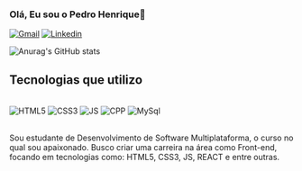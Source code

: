### Olá, Eu sou o Pedro Henrique👋

[![Gmail](https://img.shields.io/badge/Gmail-D14836?style=for-the-badge&logo=gmail&logoColor=white)](mailto:pdro.developer@gmail.com)
[![Linkedin](https://img.shields.io/badge/LinkedIn-0077B5?style=for-the-badge&logo=linkedin&logoColor=white)](https://www.linkedin.com/in/pedroalmeidapa/)

![Anurag's GitHub stats](https://github-readme-stats.vercel.app/api?username=pedr0almd&show_icons=true&theme=dracula)

## Tecnologias que utilizo

<div style="display: inline_block"><br>
    <img aligh="center" alt="HTML5" src="https://img.shields.io/badge/HTML5-E34F26?style=for-the-badge&logo=html5&logoColor=white" />
    <img aligh="center" alt="CSS3" src="https://img.shields.io/badge/CSS3-1572B6?style=for-the-badge&logo=css3&logoColor=white" />
    <img aligh="center" alt="JS" src="https://img.shields.io/badge/JavaScript-F7DF1E?style=for-the-badge&logo=javascript&logoColor=black" />
    <img aligh="center" alt="CPP" src="https://img.shields.io/badge/C%2B%2B-00599C?style=for-the-badge&logo=c%2B%2B&logoColor=white" />
    <img aligh="center" alt="MySql" src="https://img.shields.io/badge/MySQL-00000F?style=for-the-badge&logo=mysql&logoColor=white" />
</div><br>

Sou estudante de Desenvolvimento de Software Multiplataforma, o curso no qual sou apaixonado. Busco criar uma carreira na área como Front-end, focando em tecnologias como: HTML5, CSS3, JS, REACT e entre outras.
